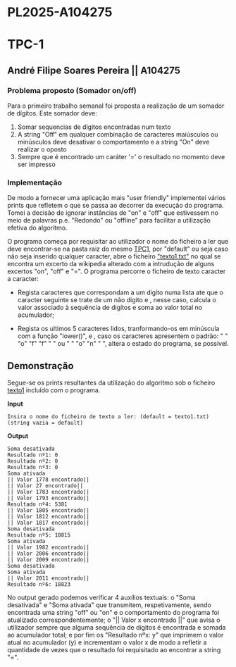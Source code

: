 # PL2025-A104275
# TPC-1
## André Filipe Soares Pereira || A104275

### Problema proposto (Somador on/off)
  Para o primeiro trabalho semanal foi proposta a realização de um somador de dígitos. Este somador deve:
   1. Somar sequencias de dígitos encontradas num texto
   2. A string "Off" em qualquer combinação de caracteres maiúsculos ou minúsculos deve desativar o comportamento e a string "On" deve realizar o oposto
   3. Sempre que é encontrado um caráter '=' o resultado no momento deve ser impresso

### Implementação 
 De modo a fornecer uma aplicação mais "user friendly" implementei vários prints que refletem o que se passa ao decorrer da execução do programa.
 Tomei a decisão de ignorar instâncias de "on" e "off" que estivessem no meio de palavras p.e. "Redondo" ou "offline" para facilitar a utilização efetiva do algoritmo.

 O programa começa por requisitar ao utilizador o nome do ficheiro a ler que deve encontrar-se na pasta raiz do mesmo [TPC1](https://github.com/AndrePereira123/PL2025-A104275/tree/main/TPC1), por "default" ou seja caso não seja inserido qualquer caracter, abre o ficheiro ["texto1.txt"](https://github.com/AndrePereira123/PL2025-A104275/blob/main/TPC1/texto_teste_1.txt) no qual se encontra um excerto da wikipedia alterado com a intrudução de alguns excertos "on", "off" e "=". O programa percorre o ficheiro de texto caracter a caracter: 
 
 - Regista caracteres que correspondam a um digito numa lista ate que o caracter seguinte se trate de um não digito e , nesse caso, calcula o valor associado à sequência de digítos e soma ao valor total no acumulador;
   
 - Regista os ultimos 5 caracteres lidos, tranformando-os em minúscula com a função "lower()", e , caso os caracteres apresentem o padrão: " " "o" "f" "f" " " ou " " "o" "n" " ", altera o estado do programa, se possível.

## Demonstração
Segue-se os prints resultantes da utilização do algoritmo sob o ficheiro [texto1](https://github.com/AndrePereira123/PL2025-A104275/blob/main/TPC1/texto_teste_1.txt) incluído com o 
programa.

**Input**
```
Insira o nome do ficheiro de texto a ler: (default = texto1.txt)
(string vazia = default)
```
**Output**
```
Soma desativada
Resultado nº1: 0
Resultado nº2: 0
Resultado nº3: 0
Soma ativada
|| Valor 1778 encontrado||
|| Valor 27 encontrado||
|| Valor 1783 encontrado||
|| Valor 1793 encontrado||
Resultado nº4: 5381
|| Valor 1805 encontrado||
|| Valor 1812 encontrado||
|| Valor 1817 encontrado||
Soma desativada
Resultado nº5: 10815
Soma ativada
|| Valor 1982 encontrado||
|| Valor 2006 encontrado||
|| Valor 2009 encontrado||
Soma desativada
Soma ativada
|| Valor 2011 encontrado||
Resultado nº6: 18823
```
No output gerado podemos verificar 4 auxílios textuais: o "Soma desativada" e "Soma ativada" que transmitem, respetivamente, sendo encontrada uma string "off" ou "on" e o comportamento do programa foi atualizado correspondentemente; o "|| Valor x encontrado ||" que avisa o utilizador sempre que alguma sequência de dígitos é encontrada e somada ao acumulador total; e por fim os "Resultado nºx: y" que imprimem o valor atual no acumulador (y) e incrementam o valor x de modo a refletir a quantidade de vezes que o resultado foi requisitado ao encontrar a string "=".

